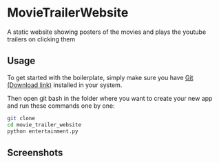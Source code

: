 # MovieTrailerWebsite
A static website showing posters of the movies and plays the youtube trailers on clicking them


## Usage

To get started with the boilerplate, simply make sure you have [Git (Download link)](https://git-scm.com/downloads)  installed in your system.

Then open git bash in the folder where you want to create your new app and run these commands one by one:


```sh
git clone 
cd movie_trailer_website
python entertainment.py
```

## Screenshots
